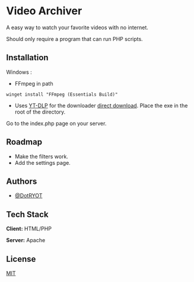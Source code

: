 
# Video Archiver

A easy way to watch your favorite videos with no internet.

Should only require a program that can run PHP scripts.
## Installation

Windows : 

- FFmpeg in path 

``` 
winget install "FFmpeg (Essentials Build)"
```

* Uses [YT-DLP](https://github.com/yt-dlp/yt-dlp) for the downloader [direct download](https://github.com/yt-dlp/yt-dlp/releases/latest/download/yt-dlp.exe). Place the exe in the root of the directory.

Go to the index.php page on your server.


## Roadmap

- Make the filters work.
- Add the settings page.

## Authors

- [@DotRYOT](https://github.com/DotRYOT)


## Tech Stack

**Client:** HTML/PHP

**Server:** Apache


## License

[MIT](https://choosealicense.com/licenses/mit/)

